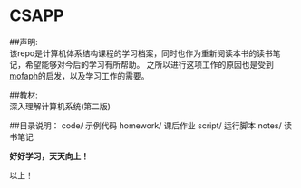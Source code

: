 # CSAPP

##声明:	
	该repo是计算机体系结构课程的学习档案，同时也作为重新阅读本书的读书笔记，希望能够对今后的学习有所帮助。
	之所以进行这项工作的原因也是受到[mofaph](https://github.com/mofaph/csapp)的启发，以及学习工作的需要。

##教材:	
	深入理解计算机系统(第二版)

##目录说明：
	code/		示例代码
	homework/	课后作业
	script/		运行脚本
	notes/		读书笔记


**好好学习，天天向上！**

以上！
